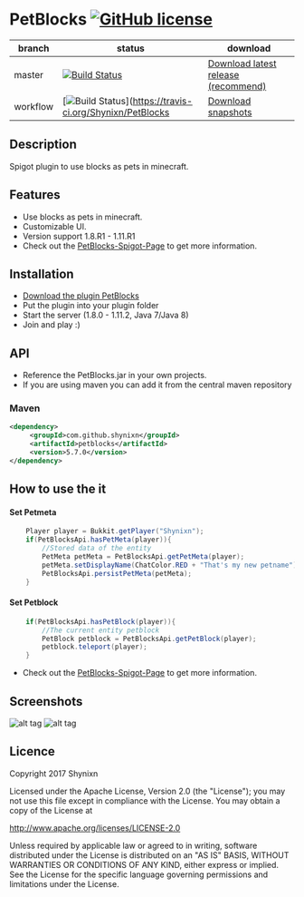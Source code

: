 # PetBlocks [![GitHub license](https://img.shields.io/badge/license-Apache%20License%202.0-blue.svg)](https://raw.githubusercontent.com/Shynixn/PetBlocks/master/LICENSE)

| branch        | status        | download      |
| ------------- | --------------| --------------| 
| master        | [![Build Status](https://travis-ci.org/Shynixn/PetBlocks.svg?branch=master)](https://travis-ci.org/Shynixn/PetBlocks) |[Download latest release (recommend)](https://github.com/Shynixn/PetBlocks/releases)|
| workflow      | [![Build Status](https://travis-ci.org/Shynixn/PetBlocks.svg?branch=workflow)](https://travis-ci.org/Shynixn/PetBlocks | [Download snapshots](https://oss.sonatype.org/content/repositories/snapshots/com/github/shynixn/petblocks/) |

## Description
Spigot plugin to use blocks as pets in minecraft.

## Features

* Use blocks as pets in minecraft.
* Customizable UI.
* Version support 1.8.R1 - 1.11.R1
* Check out the [PetBlocks-Spigot-Page](https://www.spigotmc.org/resources/petblocks-mysql-bungeecord-customizeable-gui-1-8-1-9-1-10-1-11.12056/) to get more information. 

## Installation

* [Download the plugin PetBlocks](https://github.com/Shynixn/PetBlocks/releases)
* Put the plugin into your plugin folder
* Start the server (1.8.0 - 1.11.2, Java 7/Java 8)
* Join and play :)

## API

* Reference the PetBlocks.jar in your own projects.
* If you are using maven you can add it from the central maven repository

### Maven

```xml
<dependency>
     <groupId>com.github.shynixn</groupId>
     <artifactId>petblocks</artifactId>
     <version>5.7.0</version>
</dependency>
```

## How to use the it

#### Set Petmeta

```java
    Player player = Bukkit.getPlayer("Shynixn");
    if(PetBlocksApi.hasPetMeta(player)){
        //Stored data of the entity
        PetMeta petMeta = PetBlocksApi.getPetMeta(player);
        petMeta.setDisplayName(ChatColor.RED + "That's my new petname");
        PetBlocksApi.persistPetMeta(petMeta);
    }
```
#### Set Petblock

```java
    if(PetBlocksApi.hasPetBlock(player)){
        //The current entity petblock
        PetBlock petblock = PetBlocksApi.getPetBlock(player);
        petblock.teleport(player);
    }
```

* Check out the [PetBlocks-Spigot-Page](https://www.spigotmc.org/resources/petblocks-mysql-bungeecord-customizeable-gui-1-8-1-9-1-10-1-11.12056/) to get more information. 

## Screenshots

![alt tag](http://www.mediafire.com/convkey/9d02/r92bshjdva755d3zg.jpg)
![alt tag](http://www.mediafire.com/convkey/697e/ddk043hgdj57d7jzg.jpg)

## Licence

Copyright 2017 Shynixn

Licensed under the Apache License, Version 2.0 (the "License");
you may not use this file except in compliance with the License.
You may obtain a copy of the License at

   http://www.apache.org/licenses/LICENSE-2.0

Unless required by applicable law or agreed to in writing, software
distributed under the License is distributed on an "AS IS" BASIS,
WITHOUT WARRANTIES OR CONDITIONS OF ANY KIND, either express or implied.
See the License for the specific language governing permissions and
limitations under the License.
